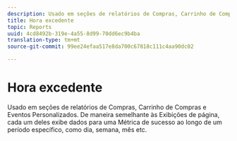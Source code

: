 ```yaml
---
description: Usado em seções de relatórios de Compras, Carrinho de Compras e Eventos Personalizados. De maneira semelhante às Exibições de página, cada um deles exibe dados para uma Métrica de sucesso ao longo de um período específico, como dia, semana, mês etc.
title: Hora excedente
topic: Reports
uuid: 4cd8492b-319e-4a55-8d99-70dd6ec9b4ba
translation-type: tm+mt
source-git-commit: 99ee24efaa517e8da700c67818c111c4aa90dc02

---
```



# Hora excedente

Usado em seções de relatórios de Compras, Carrinho de Compras e Eventos Personalizados. De maneira semelhante às Exibições de página, cada um deles exibe dados para uma Métrica de sucesso ao longo de um período específico, como dia, semana, mês etc.

